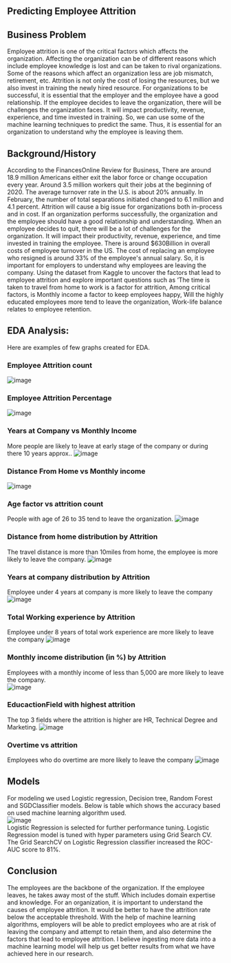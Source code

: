 
<h2> Predicting Employee Attrition</h2>

## Business Problem
Employee attrition is one of the critical factors which affects the organization. Affecting the organization can be of different reasons which include employee knowledge is lost and can be taken to rival organizations. Some of the reasons which affect an organization less are job mismatch, retirement, etc. Attrition is not only the cost of losing the resources, but we also invest in training the newly hired resource. For organizations to be successful, it is essential that the employer and the employee have a good relationship. If the employee decides to leave the organization, there will be challenges the organization faces. It will impact productivity, revenue, experience, and time invested in training. So, we can use some of the machine learning techniques to predict the same. Thus, it is essential for an organization to understand why the employee is leaving them.

## Background/History
According to the FinancesOnline Review for Business, There are around 18.9 million Americans either exit the labor force or change occupation every year. Around 3.5 million workers quit their jobs at the beginning of 2020. The average turnover rate in the U.S. is about 20% annually. In February, the number of total separations initiated changed to 6.1 million and 4.1 percent. Attrition will cause a big issue for organizations both in-process and in cost. If an organization performs successfully, the organization and the employee should have a good relationship and understanding. When an employee decides to quit, there will be a lot of challenges for the organization. It will impact their productivity, revenue, experience, and time invested in training the employee. There is around $630Billion in overall costs of employee turnover in the US. The cost of replacing an employee who resigned is around 33% of the employee's annual salary. So, it is important for employers to understand why employees are leaving the company. Using the dataset from Kaggle to uncover the factors that lead to employee attrition and explore important questions such as ‘The time is taken to travel from home to work is a factor for attrition, Among critical factors, is Monthly income a factor to keep employees happy, Will the highly educated employees more tend to leave the organization, Work-life balance relates to employee retention. 

## EDA Analysis: 
Here are examples of few graphs created for EDA.
### Employee Attrition count 
![image](https://user-images.githubusercontent.com/39715185/162350015-49b69cf9-98cd-4b53-978b-801942296746.png)

### Employee Attrition Percentage

![image](https://user-images.githubusercontent.com/39715185/162659818-cfbf9c34-8664-42ad-986f-c59a2dbe7b9c.png)

### Years at Company vs Monthly Income
More people are likely to leave at early stage of the company or during there 10 years approx..
![image](https://user-images.githubusercontent.com/39715185/162659861-f7a957b6-db6e-458a-bc25-d99a7b93b373.png)

### Distance From Home vs Monthly income
![image](https://user-images.githubusercontent.com/39715185/162659918-9a7ab90c-76c0-4d7f-9c34-215589af7b6e.png)


### Age factor vs attrition count
People with age of 26 to 35 tend to leave the organization.
![image](https://user-images.githubusercontent.com/39715185/162350104-cea5d530-5781-4b2a-aafb-52a7a4c14d4e.png)

### Distance from home distribution by Attrition
The travel distance is more than 10miles from home, the employee is more likely to leave the company. 
![image](https://user-images.githubusercontent.com/39715185/162350164-1b99ac0d-b612-4dd2-a933-bb24c75833e5.png)

### Years at company distribution by Attrition
Employee under 4 years at company is more likely to leave the company
![image](https://user-images.githubusercontent.com/39715185/162350249-54b6d9a8-d245-49ed-af52-76cbd1da0233.png)

### Total Working experience by Attrition
Employee under 8 years of total work experience are more likely to leave the company
![image](https://user-images.githubusercontent.com/39715185/162350299-8b5726c6-4f62-4865-b937-b70b0fbfa6b1.png)

### Monthly income distribution (in %) by Attrition
Employees with a monthly income of less than 5,000 are more likely to leave the company.  
![image](https://user-images.githubusercontent.com/39715185/162350356-67f0b395-2b9c-4f60-88f2-7c078de5ddd3.png)

### EducactionField with highest attrition
The top 3 fields where the attrition is higher are HR, Technical Degree and Marketing.
![image](https://user-images.githubusercontent.com/39715185/162350405-9a645f6d-d0dd-415d-b234-a35ef683de23.png)

### Overtime vs attrition
Employees who do overtime are more likely to leave the company
![image](https://user-images.githubusercontent.com/39715185/162350469-600592b5-872e-43dd-92d0-1c23b9ec47ad.png)

## Models 
For modeling we used Logistic regression, Decision tree, Random Forest and SGDClassifier models. Below is table which shows the accuracy based on used machine learning algorithm used.<BR>
![image](https://user-images.githubusercontent.com/39715185/162350589-4460112f-75db-4913-be19-8af465db325b.png)<BR>
Logistic Regression is selected for further performance tuning. Logistic Regression model is tuned with hyper parameters using Grid Search CV. The Grid SearchCV on Logistic Regression classifier increased the ROC-AUC score to 81%. 

## Conclusion
The employees are the backbone of the organization. If the employee leaves, he takes away most of the stuff. Which includes domain expertise and knowledge.  For an organization, it is important to understand the causes of employee attrition. It would be better to have the attrition rate below the acceptable threshold. With the help of machine learning algorithms, employers will be able to predict employees who are at risk of leaving the company and attempt to retain them, and also determine the factors that lead to employee attrition. I believe ingesting more data into a machine learning model will help us get better results from what we have achieved here in our research.


